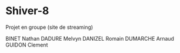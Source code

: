 # Shiver-8

Projet en groupe (site de streaming)

BINET  Nathan
DADURE Melvyn
DANIZEL Romain
DUMARCHE Arnaud
GUIDON Clement